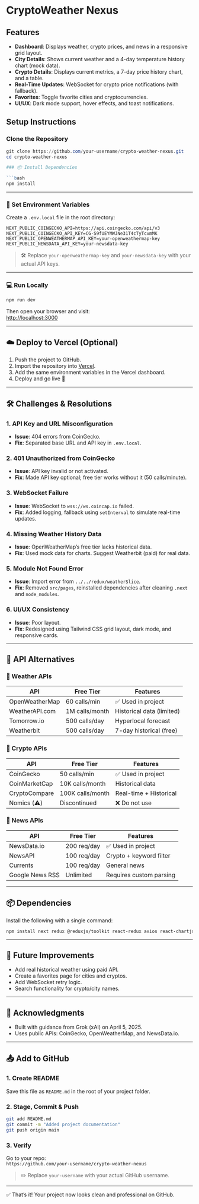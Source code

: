 # CryptoWeather Nexus

## Features
- **Dashboard**: Displays weather, crypto prices, and news in a responsive grid layout.
- **City Details**: Shows current weather and a 4-day temperature history chart (mock data).
- **Crypto Details**: Displays current metrics, a 7-day price history chart, and a table.
- **Real-Time Updates**: WebSocket for crypto price notifications (with fallback).
- **Favorites**: Toggle favorite cities and cryptocurrencies.
- **UI/UX**: Dark mode support, hover effects, and toast notifications.

## Setup Instructions

### Clone the Repository
```powershell
git clone https://github.com/your-username/crypto-weather-nexus.git
cd crypto-weather-nexus

### 📦 Install Dependencies

```bash
npm install
```

---

### 🔐 Set Environment Variables

Create a `.env.local` file in the root directory:

```env
NEXT_PUBLIC_COINGECKO_API=https://api.coingecko.com/api/v3
NEXT_PUBLIC_COINGECKO_API_KEY=CG-S9fUEYMWJNe31T4cTyTcvmMK
NEXT_PUBLIC_OPENWEATHERMAP_API_KEY=your-openweathermap-key
NEXT_PUBLIC_NEWSDATA_API_KEY=your-newsdata-key
```

> 🛠️ Replace `your-openweathermap-key` and `your-newsdata-key` with your actual API keys.

---

### 💻 Run Locally

```bash
npm run dev
```

Then open your browser and visit:  
[http://localhost:3000](http://localhost:3000)

---

## ☁️ Deploy to Vercel (Optional)

1. Push the project to GitHub.
2. Import the repository into [Vercel](https://vercel.com/).
3. Add the same environment variables in the Vercel dashboard.
4. Deploy and go live 🚀

---

## 🛠️ Challenges & Resolutions

### 1. API Key and URL Misconfiguration
- **Issue**: 404 errors from CoinGecko.
- **Fix**: Separated base URL and API key in `.env.local`.

### 2. 401 Unauthorized from CoinGecko
- **Issue**: API key invalid or not activated.
- **Fix**: Made API key optional; free tier works without it (50 calls/minute).

### 3. WebSocket Failure
- **Issue**: WebSocket to `wss://ws.coincap.io` failed.
- **Fix**: Added logging, fallback using `setInterval` to simulate real-time updates.

### 4. Missing Weather History Data
- **Issue**: OpenWeatherMap’s free tier lacks historical data.
- **Fix**: Used mock data for charts. Suggest Weatherbit (paid) for real data.

### 5. Module Not Found Error
- **Issue**: Import error from `../../redux/weatherSlice`.
- **Fix**: Removed `src/pages`, reinstalled dependencies after cleaning `.next` and `node_modules`.

### 6. UI/UX Consistency
- **Issue**: Poor layout.
- **Fix**: Redesigned using Tailwind CSS grid layout, dark mode, and responsive cards.

---

## 🔄 API Alternatives

### 🔸 Weather APIs

| API             | Free Tier      | Features                  |
|------------------|----------------|----------------------------|
| OpenWeatherMap   | 60 calls/min   | ✅ Used in project         |
| WeatherAPI.com   | 1M calls/month | Historical data (limited) |
| Tomorrow.io      | 500 calls/day  | Hyperlocal forecast       |
| Weatherbit       | 500 calls/day  | 7-day historical (free)   |

### 🔸 Crypto APIs

| API             | Free Tier        | Features                      |
|------------------|------------------|------------------------------|
| CoinGecko        | 50 calls/min     | ✅ Used in project           |
| CoinMarketCap    | 10K calls/month  | Historical data              |
| CryptoCompare    | 100K calls/month | Real-time + Historical       |
| Nomics (⚠️)      | Discontinued     | ❌ Do not use                |

### 🔸 News APIs

| API             | Free Tier        | Features                    |
|------------------|------------------|------------------------------|
| NewsData.io      | 200 req/day      | ✅ Used in project           |
| NewsAPI          | 100 req/day      | Crypto + keyword filter      |
| Currents         | 100 req/day      | General news                 |
| Google News RSS  | Unlimited        | Requires custom parsing      |

---

## 📦 Dependencies

Install the following with a single command:

```bash
npm install next redux @reduxjs/toolkit react-redux axios react-chartjs-2 chart.js react-toastify tailwindcss
```

---

## 🔮 Future Improvements

- Add real historical weather using paid API.
- Create a favorites page for cities and cryptos.
- Add WebSocket retry logic.
- Search functionality for crypto/city names.

---

## 🙌 Acknowledgments

- Built with guidance from Grok (xAI) on April 5, 2025.
- Uses public APIs: CoinGecko, OpenWeatherMap, and NewsData.io.

---

## 📤 Add to GitHub

### 1. Create README

Save this file as `README.md` in the root of your project folder.

### 2. Stage, Commit & Push

```bash
git add README.md
git commit -m "Added project documentation"
git push origin main
```

### 3. Verify

Go to your repo:  
`https://github.com/your-username/crypto-weather-nexus`

> ✏️ Replace `your-username` with your actual GitHub username.

---

✅ That’s it! Your project now looks clean and professional on GitHub.
